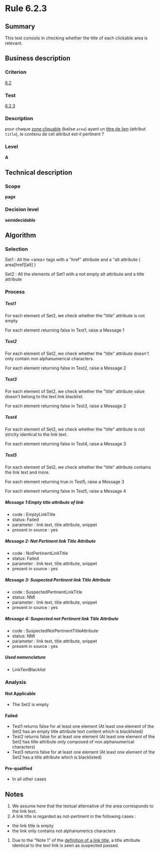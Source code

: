# Rule 6.2.3
## Summary

This test consists in checking whether the title of each clickable area
is relevant.

## Business description

### Criterion

[6.2](http://references.modernisation.gouv.fr/sites/default/files/RGAA3_RC2-1/referentiel_technique.htm#crit-6-2)

### Test

[6.2.3](http://references.modernisation.gouv.fr/sites/default/files/RGAA3_RC2-1/referentiel_technique.htm#test-6-2-3)

### Description

pour chaque <a href="http://references.modernisation.gouv.fr/sites/default/files/RGAA3_RC2-1/glossaire.htm#mZoneCliquable">zone cliquable</a> (balise `area`) ayant un <a href="http://references.modernisation.gouv.fr/sites/default/files/RGAA3_RC2-1/glossaire.htm#mTitreLien">titre de lien</a> (attribut `title`), le contenu de cet attribut est-il pertinent ?

### Level

**A**

## Technical description

### Scope

**page**

### Decision level

**semidecidable**

## Algorithm

### Selection

Set1 : All the <area\> tags with a "href" attribute and a "alt attribute
( area[href][alt] )

Set2 : All the elements of Set1 with a not empty alt attribute and a
title attribute

### Process

##### Test1

For each element of Set2, we check whether the "title" attribute is not
empty

For each element returning false in Test1, raise a Message 1

##### Test2

For each element of Set2, we check whether the "title" attribute doesn't
only contain non alphanumerical characters.

For each element returning false in Test2, raise a Message 2

##### Test3

For each element of Set2, we check whether the "title" attribute value
doesn't belong to the text link blacklist.

For each element returning false in Test3, raise a Message 2

##### Test4

For each element of Set2, we check whether the "title" attribute is not
striclty identical to the link text.

For each element returning false in Test4, raise a Message 3

##### Test5

For each element of Set2, we check whether the "title" attribute
contains the link text and more.

For each element returning true in Test5, raise a Message 3

For each element returning false in Test5, raise a Message 4

##### Message 1:Empty title attribute of link

-   code : EmptyLinkTitle
-   status: Failed
-   parameter : link text, title attribute, snippet
-   present in source : yes

##### Message 2: Not Pertinent link Title Attribute

-   code : NotPertinentLinkTitle
-   status: Failed
-   parameter : link text, title attribute, snippet
-   present in source : yes

##### Message 3: Suspected Pertinent link Title Attribute

-   code : SuspectedPertinentLinkTitle
-   status: NMI
-   parameter : link text, title attribute, snippet
-   present in source : yes

##### Message 4: Suspected not Pertinent link Title Attribute

-   code : SuspectedNotPertinentTitleAttribute
-   status: NMI
-   parameter : link text, title attribute, snippet
-   present in source : yes

##### Used nomenclature

-   LinkTextBlacklist

### Analysis

#### Not Applicable

-   The Set2 is empty

#### Failed

-   Test1 returns false for at least one element (At least one element
    of the Set2 has an empty title attribute text content which is
    blacklisted)
-   Test2 returns false for at least one element (At least one element
    of the Set2 has title attribute only composed of non alphanumerical
    characters)
-   Test3 returns false for at least one element (At least one element
    of the Set2 has a title attribute which is blacklisted)

#### Pre-qualified

-   In all other cases

## Notes

1.  We assume here that the textual alternative of the area corresponds
    to the link text.
2.  A link title is regarded as not-pertinent in the following cases :

-   the link title is empty
-   the link only contains not alphanumerics characters

1.  Due to the "Note 1" of the [definition of a link
    title](http://accessiweb.org/index.php/glossary-76.html#mTitreLien),
    a title attribute identical to the text link is seen as suspected
    passed.

